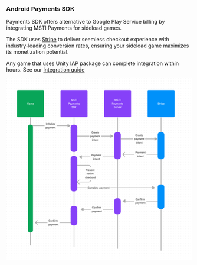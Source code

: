 ### Android Payments SDK
Payments SDK offers alternative to Google Play Service billing by integrating MSTI Payments for sideload games.

The SDK uses [Stripe](https://stripe.com) to deliver seemless checkout experience with industry-leading conversion rates, ensuring your sideload game maximizes its monetization potential.

Any game that uses Unity IAP package can complete integration within hours. See our [Integration guide](android-sdk.md)

<img src="images/diagram-1.png" alt="Diagram" width="800px" >

